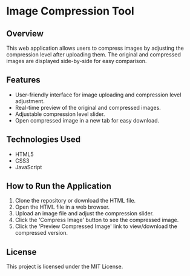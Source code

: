 # Image Compression Tool

## Overview
This web application allows users to compress images by adjusting the compression level after uploading them. The original and compressed images are displayed side-by-side for easy comparison.

## Features
- User-friendly interface for image uploading and compression level adjustment.
- Real-time preview of the original and compressed images.
- Adjustable compression level slider.
- Open compressed image in a new tab for easy download.

## Technologies Used
- HTML5
- CSS3
- JavaScript

## How to Run the Application
1. Clone the repository or download the HTML file.
2. Open the HTML file in a web browser.
3. Upload an image file and adjust the compression slider.
4. Click the 'Compress Image' button to see the compressed image.
5. Click the 'Preview Compressed Image' link to view/download the compressed version.

## License
This project is licensed under the MIT License.